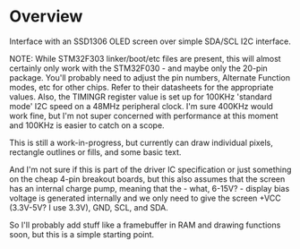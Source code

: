 # Overview

Interface with an SSD1306 OLED screen over simple SDA/SCL I2C interface.

NOTE: While STM32F303 linker/boot/etc files are present, this will almost certainly only work with the STM32F030 - and maybe only the 20-pin package. You'll probably need to adjust the pin numbers, Alternate Function modes, etc for other chips. Refer to their datasheets for the appropriate values. Also, the TIMINGR register value is set up for 100KHz 'standard mode' I2C speed on a 48MHz peripheral clock. I'm sure 400KHz would work fine, but I'm not super concerned with performance at this moment and 100KHz is easier to catch on a scope.

This is still a work-in-progress, but currently can draw individual pixels, rectangle outlines or fills, and some basic text.

And I'm not sure if this is part of the driver IC specification or just something on the cheap 4-pin breakout boards, but this also assumes that the screen has an internal charge pump, meaning that the - what, 6-15V? - display bias voltage is generated internally and we only need to give the screen +VCC (3.3V-5V? I use 3.3V), GND, SCL, and SDA.

So I'll probably add stuff like a framebuffer in RAM and drawing functions soon, but this is a simple starting point.
